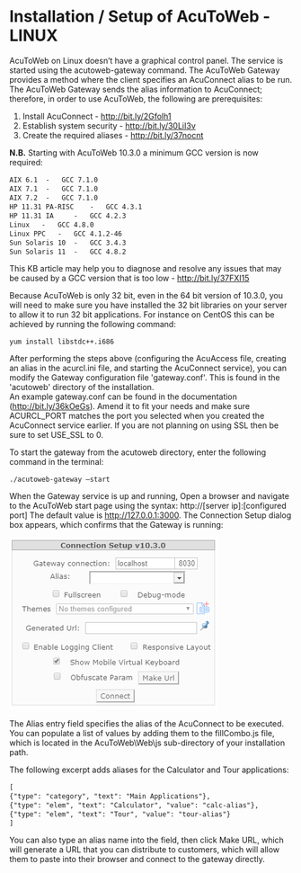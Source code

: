 # Installation / Setup of AcuToWeb - LINUX

AcuToWeb on Linux doesn’t have a graphical control panel. The service is started using the acutoweb-gateway command. The AcuToWeb Gateway provides a method where the client specifies an AcuConnect alias to be run. The AcuToWeb Gateway sends the alias information to AcuConnect; therefore, in order to use AcuToWeb, the following are prerequisites:

1.	Install AcuConnect - http://bit.ly/2Gfolh1
2.	Establish system security - http://bit.ly/30LiI3v
3.	Create the required aliases - http://bit.ly/37nocnt

**N.B.** Starting with AcuToWeb 10.3.0 a minimum GCC version is now required:

```
AIX 6.1  -   GCC 7.1.0  
AIX 7.1  -   GCC 7.1.0  
AIX 7.2  -   GCC 7.1.0  
HP 11.31 PA-RISC	-   GCC 4.3.1  
HP 11.31 IA 	-   GCC 4.2.3  
Linux	-   GCC 4.8.0  
Linux PPC	-   GCC 4.1.2-46  
Sun Solaris 10  -   GCC 3.4.3  
Sun Solaris 11	-   GCC 4.8.2  
```

This KB article may help you to diagnose and resolve any issues that may be caused by a GCC version that is too low - http://bit.ly/37FXI15

Because AcuToWeb is only 32 bit, even in the 64 bit version of 10.3.0, you will need to make sure you have installed the 32 bit libraries on your server to allow it to run 32 bit applications. For instance on CentOS this can be achieved by running the following command:

```
yum install libstdc++.i686
```

After performing the steps above (configuring the AcuAccess file, creating an alias in the acurcl.ini file, and starting the AcuConnect service), you can modify the Gateway configuration file 'gateway.conf'. This is found in the 'acutoweb' directory of the installation.  
An example gateway.conf can be found in the documentation (http://bit.ly/36kOeGs). Amend it to fit your needs and make sure ACURCL_PORT matches the port you selected when you created the AcuConnect service earlier. If you are not planning on using SSL then be sure to set USE_SSL to 0.  

To start the gateway from the acutoweb directory, enter the following command in the terminal:  

```
./acutoweb-gateway –start
```

When the Gateway service is up and running, Open a browser and navigate to the AcuToWeb start page using the syntax: http://[server ip]:[configured port] The default value is http://127.0.0.1:3000. The Connection Setup dialog box appears, which confirms that the Gateway is running:

![1](images/atw-l-1.png)

The Alias entry field specifies the alias of the AcuConnect to be executed. You can populate a list of values by adding them to the fillCombo.js file, which is located in the AcuToWeb\Web\js sub-directory of your installation path.

The following excerpt adds aliases for the Calculator and Tour applications:

```
[
{"type": "category", "text": "Main Applications"},
{"type": "elem", "text": "Calculator", "value": "calc-alias"},
{"type": "elem", "text": "Tour", "value": "tour-alias"}
]
```

You can also type an alias name into the field, then click Make URL, which will generate a URL that you can distribute to customers, which will allow them to paste into their browser and connect to the gateway directly.
